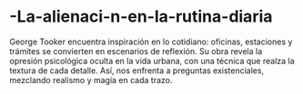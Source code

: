 # -La-alienaci-n-en-la-rutina-diaria
George Tooker encuentra inspiración en lo cotidiano: oficinas, estaciones y trámites se convierten en escenarios de reflexión. Su obra revela la opresión psicológica oculta en la vida urbana, con una técnica que realza la textura de cada detalle. Así, nos enfrenta a preguntas existenciales, mezclando realismo y magia en cada trazo.
